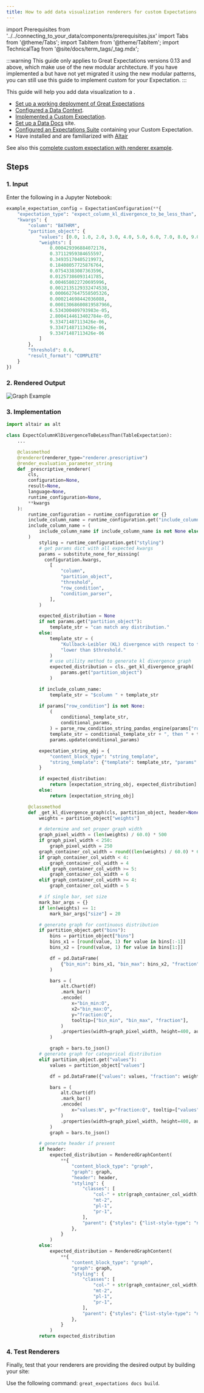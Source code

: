 ```yaml
---
title: How to add data visualization renderers for custom Expectations
---
```

import Prerequisites from '../../connecting_to_your_data/components/prerequisites.jsx'
import Tabs from '@theme/Tabs';
import TabItem from '@theme/TabItem';
import TechnicalTag from '@site/docs/term_tags/_tag.mdx';

:::warning
This guide only applies to Great Expectations versions 0.13 and above, which make use of the new modular <TechnicalTag tag="expectation" text="Expectation" /> architecture. If you have implemented a <TechnicalTag tag="custom_expectation" text="Custom Expectation" /> but have not yet migrated it using the new modular patterns, you can still use this guide to implement custom <TechnicalTag tag="renderer" text="Renderers" /> for your Expectation.
:::

This guide will help you add data visualization <TechnicalTag tag="renderer" text="Renderers" /> to a <TechnicalTag tag="custom_expectation" text="Custom Expectation" />. 

<Prerequisites>

- [Set up a working deployment of Great Expectations](../../../tutorials/getting_started/tutorial_setup.md#install-great-expectations-and-dependencies)
- [Configured a Data Context](../../../tutorials/getting_started/tutorial_setup.md#create-a-data-context).
- [Implemented a Custom Expectation](../../../guides/expectations/creating_custom_expectations/how_to_create_custom_column_aggregate_expectations.md).
- [Set up a Data Docs](../../../tutorials/getting_started/tutorial_create_expectations.md#viewing-your-expectations-in-data-docs) site.
- [Configured an Expectations Suite](../../../tutorials/getting_started/tutorial_create_expectations.md#title-tutorial-step-3-create-expectations) containing your Custom Expectation.
- Have installed and are familiarized with [Altair](https://altair-viz.github.io/)
 
</Prerequisites>

See also this [complete custom expectation with renderer example](https://github.com/superconductive/ge_tutorials/blob/main/getting_started_tutorial_final_v3_api/great_expectations/plugins/column_custom_max_expectation.py).

## Steps

### 1. Input

Enter the following in a Jupyter Notebook:

```python
example_expectation_config = ExpectationConfiguration(**{
    "expectation_type": "expect_column_kl_divergence_to_be_less_than",
    "kwargs": {
        "column": "BATHRM",
        "partition_object": {
            "values": [0.0, 1.0, 2.0, 3.0, 4.0, 5.0, 6.0, 7.0, 8.0, 9.0, 10.0, 11.0, 12.0, 13.0, 14.0, 24.0],
            "weights": [
                0.000429396884072176,
                0.37112959384655597,
                0.34935170405219973,
                0.18408057725876764,
                0.07543383087363596,
                0.01257386093141785,
                0.004658022720695996,
                0.0012135129332474538,
                0.0006627647558505326,
                0.000214698442036088,
                0.00013068600819587966,
                6.534300409793983e-05,
                2.8004144613402784e-05,
                9.33471487113426e-06,
                9.33471487113426e-06,
                9.33471487113426e-06
            ]
        },
        "threshold": 0.6,
        "result_format": "COMPLETE"
    }
})
```

### 2. Rendered Output

![Graph Example](../../../images/kl_divergence.png)

### 3. Implementation

```python
import altair as alt

class ExpectColumnKlDivergenceToBeLessThan(TableExpectation):
    ...

    @classmethod
    @renderer(renderer_type="renderer.prescriptive")
    @render_evaluation_parameter_string
    def _prescriptive_renderer(
        cls,
        configuration=None,
        result=None,
        language=None,
        runtime_configuration=None,
        **kwargs
    ):
        runtime_configuration = runtime_configuration or {}
        include_column_name = runtime_configuration.get("include_column_name", True)
        include_column_name = (
            include_column_name if include_column_name is not None else True
        )
            styling = runtime_configuration.get("styling")
            # get params dict with all expected kwargs
            params = substitute_none_for_missing(
              configuration.kwargs,
                [
                    "column",
                    "partition_object",
                    "threshold",
                    "row_condition",
                    "condition_parser",
                ],
            )

            expected_distribution = None
            if not params.get("partition_object"):
                template_str = "can match any distribution."
            else:
                template_str = (
                    "Kullback-Leibler (KL) divergence with respect to the following distribution must be "
                    "lower than $threshold."
                )
                # use utility method to generate kl divergence graph
                expected_distribution = cls._get_kl_divergence_graph(
                    params.get("partition_object")
                )

            if include_column_name:
                template_str = "$column " + template_str

            if params["row_condition"] is not None:
                (
                    conditional_template_str,
                    conditional_params,
                ) = parse_row_condition_string_pandas_engine(params["row_condition"])
                template_str = conditional_template_str + ", then " + template_str
                params.update(conditional_params)

            expectation_string_obj = {
                "content_block_type": "string_template",
                "string_template": {"template": template_str, "params": params},
            }

            if expected_distribution:
                return [expectation_string_obj, expected_distribution]
            else:
                return [expectation_string_obj]

        @classmethod
        def _get_kl_divergence_graph(cls, partition_object, header=None):
            weights = partition_object["weights"]

            # determine and set proper graph width
            graph_pixel_width = (len(weights) / 60.0) * 500
            if graph_pixel_width < 250:
                graph_pixel_width = 250
            graph_container_col_width = round((len(weights) / 60.0) * 6)
            if graph_container_col_width < 4:
                graph_container_col_width = 4
            elif graph_container_col_width >= 5:
                graph_container_col_width = 6
            elif graph_container_col_width >= 4:
                graph_container_col_width = 5

            # if single bar, set size
            mark_bar_args = {}
            if len(weights) == 1:
                mark_bar_args["size"] = 20

            # generate graph for continuous distribution
            if partition_object.get("bins"):
                bins = partition_object["bins"]
                bins_x1 = [round(value, 1) for value in bins[:-1]]
                bins_x2 = [round(value, 1) for value in bins[1:]]

                df = pd.DataFrame(
                    {"bin_min": bins_x1, "bin_max": bins_x2, "fraction": weights,}
                )

                bars = (
                    alt.Chart(df)
                    .mark_bar()
                    .encode(
                        x="bin_min:O",
                        x2="bin_max:O",
                        y="fraction:Q",
                        tooltip=["bin_min", "bin_max", "fraction"],
                    )
                    .properties(width=graph_pixel_width, height=400, autosize="fit")
                )

                graph = bars.to_json()
            # generate graph for categorical distribution
            elif partition_object.get("values"):
                values = partition_object["values"]

                df = pd.DataFrame({"values": values, "fraction": weights})

                bars = (
                    alt.Chart(df)
                    .mark_bar()
                    .encode(
                        x="values:N", y="fraction:Q", tooltip=["values", "fraction"]
                    )
                    .properties(width=graph_pixel_width, height=400, autosize="fit")
                )
                graph = bars.to_json()

            # generate header if present
            if header:
                expected_distribution = RenderedGraphContent(
                    **{
                        "content_block_type": "graph",
                        "graph": graph,
                        "header": header,
                        "styling": {
                            "classes": [
                                "col-" + str(graph_container_col_width),
                                "mt-2",
                                "pl-1",
                                "pr-1",
                            ],
                            "parent": {"styles": {"list-style-type": "none"}},
                        },
                    }
                )
            else:
                expected_distribution = RenderedGraphContent(
                    **{
                        "content_block_type": "graph",
                        "graph": graph,
                        "styling": {
                            "classes": [
                                "col-" + str(graph_container_col_width),
                                "mt-2",
                                "pl-1",
                                "pr-1",
                            ],
                            "parent": {"styles": {"list-style-type": "none"}},
                        },
                    }
                )
            return expected_distribution
```

### 4. Test Renderers

Finally, test that your renderers are providing the desired output by building your <TechnicalTag tag="data_docs" text="Data Docs" /> site:

Use the following <TechnicalTag tag="cli" text="CLI" /> command: ``great_expectations docs build``.
